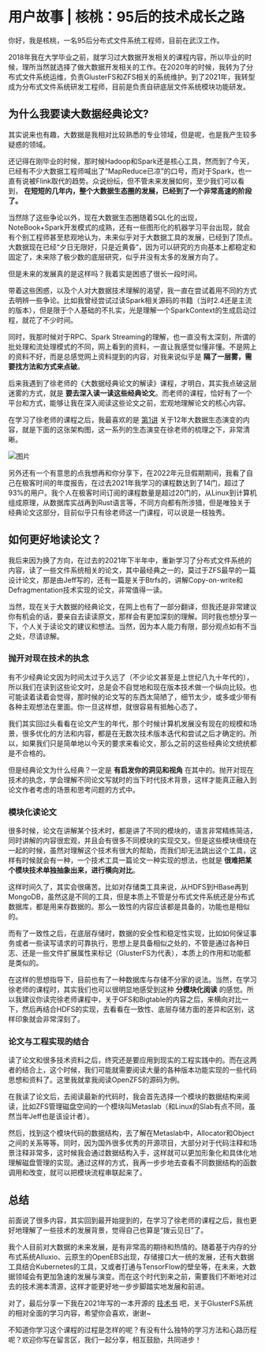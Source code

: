 # 用户故事 | 核桃：95后的技术成长之路
你好，我是核桃，一名95后分布式文件系统工程师，目前在武汉工作。

2018年我在大学毕业之前，就学习过大数据开发相关的课程内容，所以毕业的时候，理所当然就选择了做大数据开发相关的工作。在2020年的时候，我转为了分布式文件系统运维，负责GlusterFS和ZFS相关的系统维护。到了2021年，我转型成为分布式文件系统研发工程师，目前是负责自研底层文件系统模块功能研发。

## **为什么我要读大数据经典论文?**

其实说来也有趣，大数据是我相对比较熟悉的专业领域，但是呢，也是我产生较多疑惑的领域。

还记得在刚毕业的时候，那时候Hadoop和Spark还是核心工具，然而到了今天，已经有不少大数据工程师喊出了“MapReduce已凉”的口号，而对于Spark，也一直有说被Flink取代的趋势。众说纷纭，但不管未来发展如何，至少我们可以看到， **在短短的几年内，整个大数据生态圈的发展，已经到了一个非常高速的阶段了。**

当然除了这些争论以外，现在大数据生态圈随着SQL化的出现，NoteBook+Spark开发模式的成熟，还有一些图形化的机器学习平台出现，就会有个别工程师甚至悲观地认为，未来似乎对于大数据工具的发展，已经到了顶点。大数据现在已经“夕日无限好，只是近黄昏”，因为可以研究的方向基本上都稳定和固定了，未来除了极少数的底层研究，似乎并没有太多的发展方向了。

但是未来的发展真的是这样吗？我着实是困惑了很长一段时间。

带着这些困惑，以及个人对大数据技术理解的渴望，我一直在尝试着用不同的方式去明辨一些争论。比如我曾经尝试过读Spark相关源码的书籍（当时2.4还是主流的版本），但是限于个人基础的不扎实，光是理解一个SparkContext的生成启动过程，就花了不少时间。

同时，我那时候对于RPC、Spark Streaming的理解，也一直没有太深刻，所谓的批处理和流处理模式的不同，网上看到的资料，一直让我感觉似懂非懂。不是网上的资料不好，而是总感觉网上资料提到的内容，对我来说似乎是 **隔了一层雾，需要找方法和方式来点破**。

后来我遇到了徐老师的《大数据经典论文的解读》课程，才明白，其实我点破这层迷雾的方式，就是 **要去深入读一读这些经典论文**。而老师的课程，恰好有了一个平台和方式，能够让我在深入阅读这些论文之前，宏观地理解论文的核心内容。

在学习了徐老师的课程之后，我最喜欢的是 [第1讲](https://time.geekbang.org/column/article/418480) 关于12年大数据生态演变的内容，就是下面的这张架构图，这一系列的生态演变在徐老师的梳理之下，非常清晰。

![图片](images/480683/ab1c016f10e2454bbe72605c56fbdfda.jpg)

另外还有一个有意思的点我想再和你分享下，在2022年元旦假期期间，我看了自己在极客时间的年度报告，在过去2021年我学习的课程数达到了14门，超过了93%的用户。我个人在极客时间订阅的课程数量是超过20门的，从Linux到计算机组成原理，从数据库实战再到Rust语言等，不同方向都有所涉猎，但是唯独关于经典论文这部分，目前似乎只有徐老师这一门课程，可以说是一枝独秀。

## **如何更好地读论文？**

我后来因为换了方向，在过去的2021年下半年中，重新学习了分布式文件系统的内容，读了一些文件系统相关的论文，其中最经典之一的，莫过于ZFS最早的一篇设计论文，那是由Jeff写的，还有一篇是关于Btrfs的，讲解Copy-on-write和Defragmentation技术实现的论文，非常值得一读。

当然，现在关于大数据的经典论文，在网上也有了一部分翻译，但我还是非常建议你有机会的话，要亲自去读读原文，那样会有更加深刻的理解。同时我也想分享一下，个人关于读论文的建议和想法。当然，因为本人能力有限，部分观点如有不当之处，尽请谅解。

### 抛开对现在技术的执念

有不少经典论文因为时间太过于久远了（不少论文甚至是上世纪八九十年代的），所以我们在读到这些论文时，总是会不自觉地和现在版本技术做一个纵向比较。也可能读着读着会觉得，那时候的论文写的东西太简陋了，细节太少，或多或少带有各种主观想法在里面。你一旦这样想，就很容易有抵触心态了。

我们其实回过头看看在论文产生的年代，那个时候计算机发展没有现在的规模和场景，很多优化的方法和内容，都是在无数次技术版本迭代和尝试之后才确定的。所以，如果我们只是简单地以今天的要求来看论文，那么之前的这些经典论文统统都是不合格的。

但是经典论文为什么经典？一定是 **有启发你的洞见和视角** 在其中的。抛开对现在技术的执念，学会理解不同论文写就时的当下时代技术背景，这样才能真正融入到论文作者考虑的场景和思考问题的方式中。

### 模块化读论文

很多时候，论文在讲解某个技术时，都是讲了不同的模块的，语言非常精练简洁，同时讲解的内容很宏观，并且会有很多不同模块的实现交叉。但是这些模块缠绕在一起的时候，虽然对理解这个技术有很大的帮助，而我们却无法跳出这个工具，这样有时候就会有一种，一个技术工具一篇论文一种实现的想法，也就是 **很难把某个模块技术单独抽象出来，进行横向对比**。

这样时间久了，其实会很痛苦。比如对存储类工具来说，从HDFS到HBase再到MongoDB，虽然这是不同的工具，但是本质上不管是分布式文件系统还是分布式数据库，都是用来存数据的。那么一致性的内容应该都是具备的，功能也是相似的。

而有了一致性之后，在底层存储时，数据的安全性和稳定性实现，比如如何保证事务或者一些读写请求的可靠执行，思想上是具备相似之处的，不管是通过各种日志、还是一些文件扩展属性来标记（GlusterFS为代表），本质上的作用和功能都是类似的。

在这样的思想指导下，目前也有了一种数据库与存储不分家的说法。当然，在学习徐老师的课程时，其实我们也可以很明显地感受到这种 **分模块化阅读** 的感觉。所以我建议你读完徐老师课程中，关于GFS和Bigtable的内容之后，来横向对比一下，然后再结合HDFS的实现，去看看在一致性、底层存储方面的差异和区别，这样印象就会非常深刻了。

### 论文与工程实现的结合

读了论文和很多技术资料之后，终究还是要应用到现实的工程实践中的。而在这两者的结合上，这个时候，我们可能就需要阅读大量的各种版本功能实现的一些代码思想和资料了。这里我就拿我阅读OpenZFS的源码为例。

在我读了论文后，去阅读最新的代码时，我会首先选择一个模块的数据结构来阅读，比如ZFS管理磁盘空间的一个模块叫Metaslab（和Linux的Slab有点不同，虽然当年Jeff也是该设计者）。

然后，找到这个模块代码的数据结构，去了解在Metaslab中，Allocator和Object之间的关系等等。同时，因为国外很多优秀的开源项目，大部分对于代码注释和场景注释非常多，这时候我会通过数据结构入手，这样就可以更加形象化和具体化地理解磁盘管理的实现。通过这样的方式，我再一步步地去查看不同数据结构的函数调用和改变，就可以把模块流程串联起来了。

## **总结**

前面说了很多内容，其实回到最开始提到的，在学习了徐老师的课程之后，我也更好地理解了一些技术的发展背景，觉得自己也算是“拨云见日”了。

我个人目前对大数据的未来发展，是有非常高的期待和热情的。随着基于内存的分布式系统Alluxio、云原生的OpenEBS出现，存储接口大一统的发展，还有大数据工具结合Kubernetes的工具，又或者打通与TensorFlow的壁垒等，在未来，大数据领域会有更加急速的发展与演变。而在这个时代到来之前，需要我们不断地对过去的技术溯本清源，这样才能更好地一步步脚踏实地发展和前进。

对了，最后分享一下我在2021年写的一本开源的 [技术书](https://github.com/httaotao/glusterfs-book) 吧，关于GlusterFS系统的相对全面的学习内容，希望你会喜欢，谢谢~

不知道你学习这个课程的过程是怎样的呢？有没有什么独特的学习方法和心路历程呢？欢迎你写在留言区，我们一起分享，相互鼓励，共同进步！